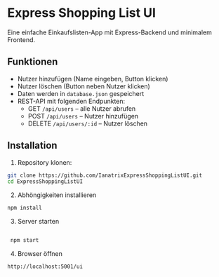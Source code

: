# Express Shopping List UI

Eine einfache Einkaufslisten-App mit Express-Backend und minimalem Frontend.

## Funktionen

- Nutzer hinzufügen (Name eingeben, Button klicken)
- Nutzer löschen (Button neben Nutzer klicken)
- Daten werden in `database.json` gespeichert
- REST-API mit folgenden Endpunkten:
  - GET `/api/users` – alle Nutzer abrufen
  - POST `/api/users` – Nutzer hinzufügen
  - DELETE `/api/users/:id` – Nutzer löschen

## Installation

1. Repository klonen:

```bash
git clone https://github.com/IanatrixExpressShoppingListUI.git
cd ExpressShoppingListUI
 ```

2. Abhöngigkeiten installieren

```bash
npm install
```

3. Server starten

```bash

 npm start
```

4. Browser öffnen

```bash
http://localhost:5001/ui
```
